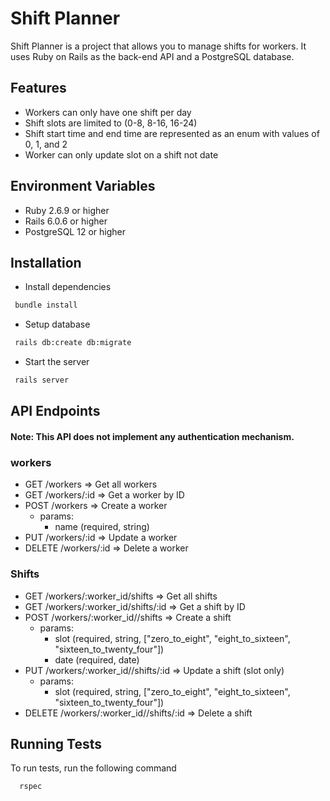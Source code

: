 
# Shift Planner

Shift Planner is a project that allows you to manage shifts for workers. It uses Ruby on Rails as the back-end API and a PostgreSQL database.




## Features

- Workers can only have one shift per day
- Shift slots are limited to (0-8, 8-16, 16-24)
- Shift start time and end time are represented as an enum with values of 0, 1, and 2
- Worker can only update slot on a shift not date


## Environment Variables
- Ruby 2.6.9 or higher
- Rails 6.0.6 or higher
- PostgreSQL 12 or higher


## Installation
- Install dependencies

```bash
 bundle install
```
- Setup database
```bash
 rails db:create db:migrate
```
- Start the server
```bash
 rails server
```

## API Endpoints
#### Note: This API does not implement any authentication mechanism.

### workers
- GET /workers => Get all workers
- GET /workers/:id => Get a worker by ID
- POST /workers => Create a worker
  - params:
    - name (required, string)
- PUT /workers/:id => Update a worker
- DELETE /workers/:id => Delete a worker
### Shifts
- GET /workers/:worker_id/shifts => Get all shifts
- GET /workers/:worker_id/shifts/:id => Get a shift by ID
- POST /workers/:worker_id//shifts => Create a shift
  - params:
    - slot (required, string, ["zero_to_eight", "eight_to_sixteen", "sixteen_to_twenty_four"])
    - date (required, date)
- PUT /workers/:worker_id//shifts/:id => Update a shift (slot only)
  - params:
    - slot (required, string, ["zero_to_eight", "eight_to_sixteen", "sixteen_to_twenty_four"])
- DELETE /workers/:worker_id//shifts/:id => Delete a shift
## Running Tests

To run tests, run the following command

```bash
  rspec
```
